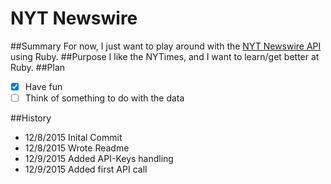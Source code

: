 # NYT Newswire
##Summary
For now, I just want to play around with the [NYT Newswire API](http://developer.nytimes.com/docs/read/times_newswire_api) using Ruby.
##Purpose
I like the NYTimes, and I want to learn/get better at Ruby. 
##Plan
- [x] Have fun
- [ ] Think of something to do with the data

##History
- 12/8/2015 Inital Commit
- 12/8/2015 Wrote Readme
- 12/9/2015 Added API-Keys handling
- 12/9/2015 Added first API call

